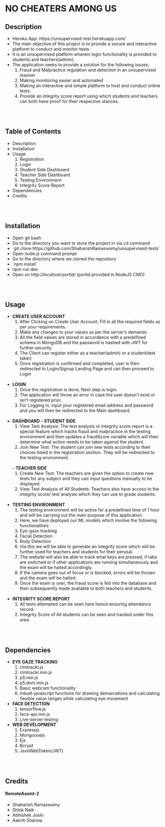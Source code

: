 <h1>NO CHEATERS AMONG US</h1>

<h2>Description</h2>
<ul>
<li> Heroku App: https://unsupervised-test.herokuapp.com/ 
<li>The main objective of this project is to provide a secure and interactive platform to conduct and monitor tests. <br>
<li>It is an unsupervised platform wherein login functionality is provided to students and teachers(admin). <br>
<li>The application seeks to provide a solution for the following issues: <br>
  <ol>
   <li>Fraud and Malpractice regulation and detection in an unsupervised manner <br>
   <li>Making monitoring easier and automated <br>
   <li>Making an interactive and simple platform to host and conduct online tests.<br>
   <li>Provide an integrity score report using which students and teachers can both have proof for their respective stances.<br>
 </ol>
</ul>
<br>
<br>
<h2>Table of Contents</h2>
<ul>
<li>Description
<li>Installation
<li>Usage
   <ol>
   <li>Registration
   <li>Login
   <li>Student Side Dashboard
   <li>Teacher Side Dashboard
   <li>Testing Environment
   <li>Integrity Score Report
   </ol>
<li>Dependencies
<li>Credits
</ul>
<br>
<br>
<h2>Installation</h2>
<ul>
<li>Open git bash
<li>Go to the directory you want to store the project in via cd command
<li>`git clone https://github.com/ShabarishRamaswamy/unsupervised-tests`
<li>Open node.js command prompt
<li>Go to the directory where we cloned the repository
<li>`npm install`
<li>npm run dev
<li>Open on http://locahost:portid/ (portid provided in NodeJS CMD)
</ul>
<br>
<br>
<h2>Usage</h2>
<ul>
<li><b>CREATE USER ACCOUNT</b>
<ol>
<li>After Clicking on Create User Account, Fill in all the required fields as per your requirements. 
<li>Make any changes to your values as per the server’s demands
<li>All the field values are stored in accordance with a predefined schema in MongoDB and the password is hashed with JWT for further security.
<li>The Client can register either as a teacher(admin) or a student(test taker)
<li>Once registration is confirmed and completed, user is then redirected to Login/Signup Landing Page and can then proceed to Login
</ol>
 
 <br>
<li><b>LOGIN</b>
<ol>
<li>Once the registration is done, Next step is login.
<li>The application will throw an error in case the user doesn’t exist or isn’t registered prior.
<li>For Logging in, input your registered email address and password and you will then be redirected to the Main dashboard.
</ol>
<br>
<li><b>DASHBOARD</b>
<b>- STUDENT SIDE</b>
<ol>
<li>View Test Analysis: The test analysis or integrity score report is a special feature which tracks fraud and malpractice in the testing environment and then updates a fraudScore variable which will then determine what action needs to be taken against the student.
<li>Join New Test: The student can join new tests according to their choices listed in the registration section. They will be redirected to the testing environment.
</ol>
  <br>
<b>- TEACHER SIDE</b>
<ol>
<li>Create New Test: The teachers are given the option to create new tests for any subject and they can input questions manually to be displayed.
<li>View Test Analysis of All Students: Teachers also have access to the integrity score/ test analysis which they can use to grade students.
 </ol>
 <br>
 
 
<li><b>TESTING ENVIRONMENT</b>
<ol>
<li>The testing environment will be active for a predefined time of 1 hour and will be carrying out the main purpose of this application.
<li>Here, we have deployed our ML models which involve the following functionalities:
<li>Eye-gaze tracking
<li>Facial Detection
<li>Body Detection
<li>Via this we will be able to generate an integrity score which will be further used for teachers and students for their perusal.
<li>The website will also be able to track what keys are pressed, if tabs are switched or if other applications are running simultaneously and the exam will be halted accordingly.
<li>If the camera goes out of focus or is blocked, errors will be thrown and the exam will be halted.
<li>Once the exam is over, the fraud score is fed into the database and then subsequently made available to both teachers and students.	     
</ol>
<br>
<li><b>INTEGRITY SCORE REPORT</b>
<ol>
 <li>All tests attempted can be seen here hence ensuring attendance record.
 <li>Integrity Score of All students can be seen and tracked under this area.
 </ol>
 </ul>
 
 <br>
 <br>
 
<h2>Dependencies</h2> 
<ul>
<li><b>EYE GAZE TRACKING</b>
<ol>
<li>clmtrackr.js
<li>clmtrackr.min.js
<li>p5.min.js
<li>p5.dom.min.js
<li>Basic webcam functionality
<li>Inbuilt-javascript functions for drawing demarcations and calculating flexible value ranges while calculating eye movement
</ol>
<li><b>FACE DETECTION</b>
<ol>
<li>tensorflow.js
<li>face-api.min.js
<li>Live-server testing
 </ol>
<li><b>WEB DEVELOPMENT</b>
<ol>
<li>Expressjs
<li>Mongoosejs
<li>Ejs
<li>Bcrypt
<li>JsonWebToken(JWT)
</ol>
</ul> 
 <br>
 <br>
<h2>Credits</h2>
<h4>RemoteAssmt-2</h4>
<ul>
<li>Shabarish Ramaswamy
<li>Shlok Naik
<li>Abhishek Joshi
<li>Aakriti Sharma
 <ul>

